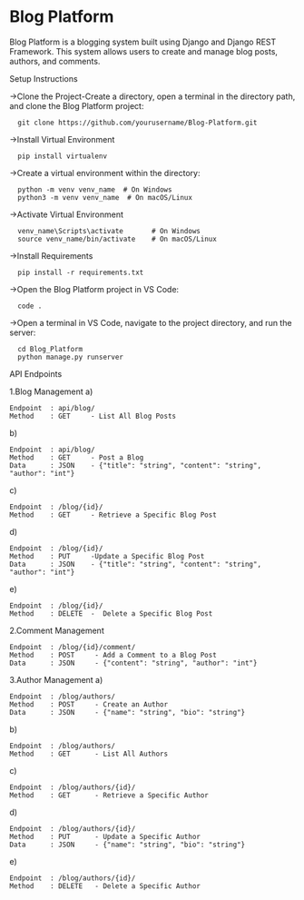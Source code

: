 # Blog Platform
Blog Platform is a blogging system built using Django and Django REST Framework. This system allows users to create and manage blog posts, authors, and comments.

Setup Instructions

  ->Clone the Project-Create a directory, open a terminal in the directory path, and clone the Blog Platform project:

      git clone https://github.com/yourusername/Blog-Platform.git
  ->Install Virtual Environment
  
      pip install virtualenv
      
  ->Create a virtual environment within the directory:

      python -m venv venv_name  # On Windows
      python3 -m venv venv_name  # On macOS/Linux

  ->Activate Virtual Environment

      venv_name\Scripts\activate       # On Windows
      source venv_name/bin/activate    # On macOS/Linux

  ->Install Requirements

      pip install -r requirements.txt

  ->Open the Blog Platform project in VS Code:

      code .

  ->Open a terminal in VS Code, navigate to the project directory, and run the server:
  
      cd Blog_Platform
      python manage.py runserver
      
API Endpoints

1.Blog Management
a)

    Endpoint  : api/blog/
    Method    : GET     - List All Blog Posts
b)

    Endpoint  : api/blog/
    Method    : GET     - Post a Blog
    Data      : JSON    - {"title": "string", "content": "string", "author": "int"}
c)

    Endpoint  : /blog/{id}/
    Method    : GET     - Retrieve a Specific Blog Post
d)

    Endpoint  : /blog/{id}/
    Method    : PUT     -Update a Specific Blog Post
    Data      : JSON    - {"title": "string", "content": "string", "author": "int"}
e)

    Endpoint  : /blog/{id}/
    Method    : DELETE  -  Delete a Specific Blog Post

    
2.Comment Management

    Endpoint  : /blog/{id}/comment/
    Method    : POST     - Add a Comment to a Blog Post
    Data      : JSON     - {"content": "string", "author": "int"}
    
3.Author Management
a)

    Endpoint  : /blog/authors/
    Method    : POST     - Create an Author
    Data      : JSON     - {"name": "string", "bio": "string"}
b)

    Endpoint  : /blog/authors/
    Method    : GET      - List All Authors
c)   
    
    Endpoint  : /blog/authors/{id}/
    Method    : GET      - Retrieve a Specific Author
d)

    Endpoint  : /blog/authors/{id}/
    Method    : PUT      - Update a Specific Author
    Data      : JSON     - {"name": "string", "bio": "string"}
e)

    Endpoint  : /blog/authors/{id}/
    Method    : DELETE   - Delete a Specific Author
